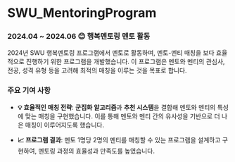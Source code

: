 # SWU_MentoringProgram

### **2024.04 ~ 2024.06 😊 행복멘토링 멘토 활동**

2024년 SWU 행복멘토링 프로그램에서 멘토로 활동하며, 멘토-멘티 매칭을 보다 효율적으로 진행하기 위한 프로그램을 개발했습니다. 이 프로그램은 멘토와 멘티의 관심사, 전공, 성격 유형 등을 고려해 최적의 매칭을 이루는 것을 목표로 합니다.

### **주요 기여 사항**
- **💡 효율적인 매칭 전략**: **군집화 알고리즘**과 **추천 시스템**을 결합해 멘토와 멘티의 특성에 맞는 매칭을 구현했습니다. 이를 통해 멘토와 멘티 간의 유사성을 기반으로 더 나은 매칭이 이루어지도록 했습니다.

- **📈 프로그램 결과**: 멘토 1명당 2명의 멘티를 매칭할 수 있는 프로그램을 설계하고 구현하여, 멘토링 과정의 효율성과 만족도를 높였습니다.





